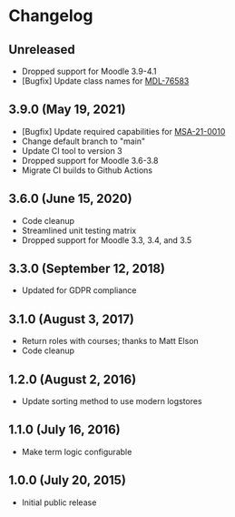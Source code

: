 # Changelog

## Unreleased

- Dropped support for Moodle 3.9-4.1
- [Bugfix] Update class names for [MDL-76583](https://tracker.moodle.org/browse/MDL-76583)

## 3.9.0 (May 19, 2021)

- [Bugfix] Update required capabilities for [MSA-21-0010](https://moodle.org/mod/forum/discuss.php?d=419654)
- Change default branch to "main"
- Update CI tool to version 3
- Dropped support for Moodle 3.6-3.8
- Migrate CI builds to Github Actions

## 3.6.0 (June 15, 2020)

- Code cleanup
- Streamlined unit testing matrix
- Dropped support for Moodle 3.3, 3.4, and 3.5

## 3.3.0 (September 12, 2018)

- Updated for GDPR compliance

## 3.1.0 (August 3, 2017)

- Return roles with courses; thanks to Matt Elson
- Code cleanup

## 1.2.0 (August 2, 2016)

- Update sorting method to use modern logstores

## 1.1.0 (July 16, 2016)

- Make term logic configurable

## 1.0.0 (July 20, 2015)

- Initial public release
